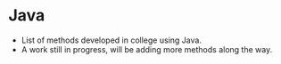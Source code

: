 # Java
 - List of methods developed in college using Java.
 - A work still in progress, will be adding more methods along the way.
